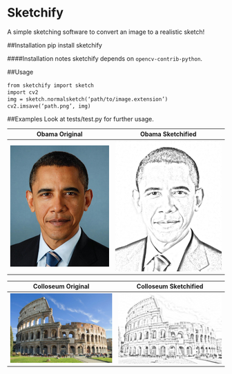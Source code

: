 # Sketchify

A simple sketching software to convert an image to a realistic sketch!

##Installation
    pip install sketchify

####Installation notes
sketchify depends on `opencv-contrib-python`.

##Usage

    from sketchify import sketch
    import cv2
    img = sketch.normalsketch(‘path/to/image.extension’)
    cv2.imsave(‘path.png’, img)

##Examples
Look at tests/test.py for further usage.

Obama Original|Obama Sketchified
:-------------------------------------------------------:|:--------------------------------------------------------------:
![Obama Original](tests/test_images/original/image1.jpg) |  ![Obama Sketchified](tests/test_images/sketchified/image1.png)

Colloseum Original|Colloseum Sketchified
:-----------------------------------------------------------:|:------------------------------------------------------------------:
![COlloseum Original](tests/test_images/original/image2.jpg)| ![Colloseum SKetchified](tests/test_images/sketchified/image2.png)